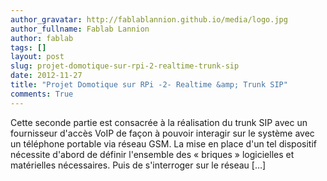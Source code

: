 ```yaml
---
author_gravatar: http://fablablannion.github.io/media/logo.jpg
author_fullname: Fablab Lannion
author: fablab
tags: []
layout: post
slug: projet-domotique-sur-rpi-2-realtime-trunk-sip
date: 2012-11-27
title: "Projet Domotique sur RPi -2- Realtime &amp; Trunk SIP"
comments: True
---
```

Cette seconde partie est consacrée à la réalisation du trunk SIP avec un
fournisseur d'accès VoIP de façon à pouvoir interagir sur le système avec un
téléphone portable via réseau GSM. La mise en place d'un tel dispositif
nécessite d'abord de définir l'ensemble des « briques » logicielles et
matérielles nécessaires. Puis de s'interroger sur le réseau […]


